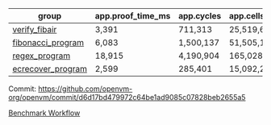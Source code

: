| group | app.proof_time_ms | app.cycles | app.cells_used | leaf.proof_time_ms | leaf.cycles | leaf.cells_used |
| -- | -- | -- | -- | -- | -- | -- |
| [verify_fibair](https://github.com/openvm-org/openvm/blob/benchmark-results/benchmarks/verify_fibair-d6d17bd479972c64be1ad9085c07828beb2655a5.md) | 3,391 |  711,313 |  25,519,644 |- | - | - |
| [fibonacci_program](https://github.com/openvm-org/openvm/blob/benchmark-results/benchmarks/fibonacci-d6d17bd479972c64be1ad9085c07828beb2655a5.md) | 6,083 |  1,500,137 |  51,505,102 | 13,245 |  3,087,102 |  110,737,508 |
| [regex_program](https://github.com/openvm-org/openvm/blob/benchmark-results/benchmarks/regex-d6d17bd479972c64be1ad9085c07828beb2655a5.md) | 18,915 |  4,190,904 |  165,028,173 | 30,350 |  5,934,513 |  244,157,511 |
| [ecrecover_program](https://github.com/openvm-org/openvm/blob/benchmark-results/benchmarks/ecrecover-d6d17bd479972c64be1ad9085c07828beb2655a5.md) | 2,599 |  285,401 |  15,092,297 | 41,257 |  8,653,451 |  365,895,557 |


Commit: https://github.com/openvm-org/openvm/commit/d6d17bd479972c64be1ad9085c07828beb2655a5

[Benchmark Workflow](https://github.com/openvm-org/openvm/actions/runs/12849200081)
